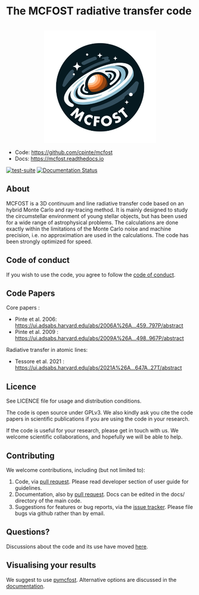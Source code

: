 


The MCFOST radiative transfer code
==================================

<p align='center'>
  <br/>
  <img src="https://github.com/cpinte/mcfost/blob/master/logo/mcfost_logo.png" width="300" height="300">
  <br/>
</p>

- Code: <https://github.com/cpinte/mcfost>
- Docs: <https://mcfost.readthedocs.io>

[![test-suite](https://github.com/cpinte/mcfost/actions/workflows/test-suite.yml/badge.svg)](https://github.com/cpinte/mcfost/actions/workflows/test-suite.yml)
[![Documentation Status](https://readthedocs.org/projects/mcfost/badge/?version=latest)](https://mcfost.readthedocs.io/en/latest/)

About
-----

MCFOST is a 3D continuum and line radiative transfer code based on an hybrid Monte Carlo and ray-tracing method. It is mainly designed to study the circumstellar environment of young stellar objects, but has been used for a wide range of astrophysical problems. The calculations are done exactly within the limitations of the Monte Carlo noise and machine precision, i.e. no approximation are used in the calculations. The code has been strongly optimized for speed.

Code of conduct
---------------
If you wish to use the code, you agree to follow the [code of conduct](https://github.com/cpinte/mcfost?tab=coc-ov-file).

Code Papers
-----------
Core papers :
- Pinte et al. 2006:  https://ui.adsabs.harvard.edu/abs/2006A%26A...459..797P/abstract
- Pinte et al. 2009 : https://ui.adsabs.harvard.edu/abs/2009A%26A...498..967P/abstract

Radiative transfer in atomic lines:
- Tessore et al. 2021 : https://ui.adsabs.harvard.edu/abs/2021A%26A...647A..27T/abstract


Licence
-------

See LICENCE file for usage and distribution conditions.

The code is open source under GPLv3.
We also kindly ask you cite the code papers in scientific publications if you are using the code in your research.

If the code is useful for your research, please get in touch with us.
We welcome scientific collaborations, and hopefully we will be able to help.


Contributing
------------
We welcome contributions, including (but not limited to):

1. Code, via [pull request](https://github.com/cpinte/mcfost/pulls). Please read developer section of user guide for guidelines.
2. Documentation, also by [pull request](https://github.com/cpinte/mcfost/pulls). Docs can be edited in the docs/ directory of the main code.
3. Suggestions for features or bug reports, via the [issue tracker](https://github.com/cpinte/mcfost/issues/new). Please file bugs via github rather than by email.

Questions?
----------

Discussions about the code and its use have moved [here](https://github.com/cpinte/mcfost/discussions).

Visualising your results
------------------------
We suggest to use [pymcfost](https://github.com/cpinte/pymcfost). Alternative options are discussed in the [documentation](https://mcfost.readthedocs.io/en/latest/tools.html).
